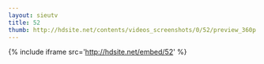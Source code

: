 ```yaml
---
layout: sieutv
title: 52
thumb: http://hdsite.net/contents/videos_screenshots/0/52/preview_360p.mp4.jpg
---
```

{% include iframe src='http://hdsite.net/embed/52' %}
 
